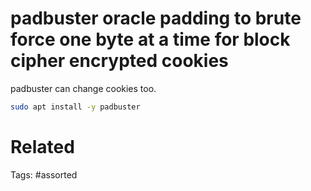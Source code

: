 # padbuster oracle padding to brute force one byte at a time for block cipher encrypted cookies
padbuster
can change cookies too.
```bash
sudo apt install -y padbuster
```

# Related

Tags:
    #assorted
